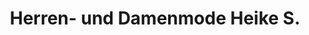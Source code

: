 ---
title: "Herren- und Damenmode Heike S."
url: /goettingen/herren-und-damenmode-heike-s/
shop: Kleidung
---